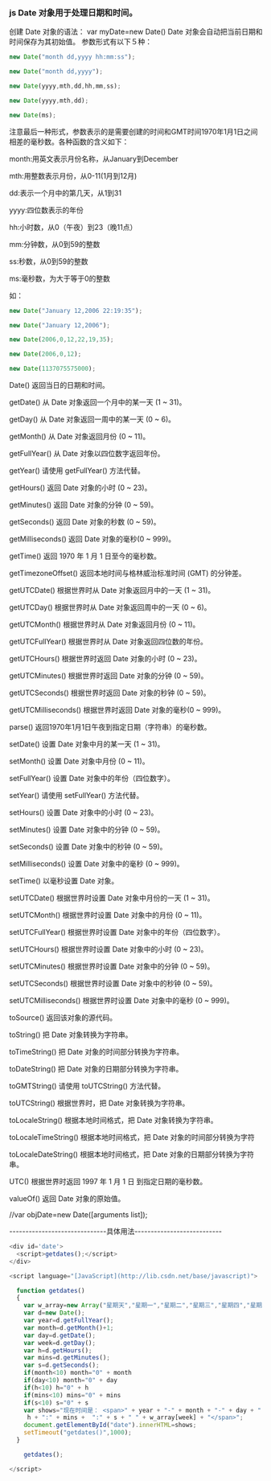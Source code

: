 ### js Date 对象用于处理日期和时间。

创建 Date 对象的语法：
var myDate=new Date()
Date 对象会自动把当前日期和时间保存为其初始值。
参数形式有以下５种：  

```javascript
new Date("month dd,yyyy hh:mm:ss");

new Date("month dd,yyyy");

new Date(yyyy,mth,dd,hh,mm,ss);

new Date(yyyy,mth,dd);

new Date(ms);
```

注意最后一种形式，参数表示的是需要创建的时间和GMT时间1970年1月1日之间相差的毫秒数。各种函数的含义如下：

month:用英文表示月份名称，从January到December

mth:用整数表示月份，从0-11(1月到12月)

dd:表示一个月中的第几天，从1到31

yyyy:四位数表示的年份

hh:小时数，从0（午夜）到23（晚11点）

mm:分钟数，从0到59的整数

ss:秒数，从0到59的整数

ms:毫秒数，为大于等于0的整数

如：

```javascript
new Date("January 12,2006 22:19:35");

new Date("January 12,2006");

new Date(2006,0,12,22,19,35);

new Date(2006,0,12);

new Date(1137075575000);
```

Date() 返回当日的日期和时间。  

getDate() 从 Date 对象返回一个月中的某一天 (1 ~ 31)。  

getDay() 从 Date 对象返回一周中的某一天 (0 ~ 6)。  

getMonth() 从 Date 对象返回月份 (0 ~ 11)。  

getFullYear() 从 Date 对象以四位数字返回年份。  

getYear() 请使用 getFullYear() 方法代替。  

getHours() 返回 Date 对象的小时 (0 ~ 23)。  

getMinutes() 返回 Date 对象的分钟 (0 ~ 59)。  

getSeconds() 返回 Date 对象的秒数 (0 ~ 59)。  

getMilliseconds() 返回 Date 对象的毫秒(0 ~ 999)。  

getTime() 返回 1970 年 1 月 1 日至今的毫秒数。  

getTimezoneOffset() 返回本地时间与格林威治标准时间 (GMT) 的分钟差。  

getUTCDate() 根据世界时从 Date 对象返回月中的一天 (1 ~ 31)。  

getUTCDay() 根据世界时从 Date 对象返回周中的一天 (0 ~ 6)。  

getUTCMonth() 根据世界时从 Date 对象返回月份 (0 ~ 11)。  

getUTCFullYear() 根据世界时从 Date 对象返回四位数的年份。  

getUTCHours() 根据世界时返回 Date 对象的小时 (0 ~ 23)。  

getUTCMinutes() 根据世界时返回 Date 对象的分钟 (0 ~ 59)。  

getUTCSeconds() 根据世界时返回 Date 对象的秒钟 (0 ~ 59)。  

getUTCMilliseconds() 根据世界时返回 Date 对象的毫秒(0 ~ 999)。  

parse() 返回1970年1月1日午夜到指定日期（字符串）的毫秒数。  

setDate() 设置 Date 对象中月的某一天 (1 ~ 31)。  

setMonth() 设置 Date 对象中月份 (0 ~ 11)。  

setFullYear() 设置 Date 对象中的年份（四位数字）。  

setYear() 请使用 setFullYear() 方法代替。  

setHours() 设置 Date 对象中的小时 (0 ~ 23)。  

setMinutes() 设置 Date 对象中的分钟 (0 ~ 59)。  

setSeconds() 设置 Date 对象中的秒钟 (0 ~ 59)。  

setMilliseconds() 设置 Date 对象中的毫秒 (0 ~ 999)。  

setTime() 以毫秒设置 Date 对象。  

setUTCDate() 根据世界时设置 Date 对象中月份的一天 (1 ~ 31)。  

setUTCMonth() 根据世界时设置 Date 对象中的月份 (0 ~ 11)。  

setUTCFullYear() 根据世界时设置 Date 对象中的年份（四位数字）。  

setUTCHours() 根据世界时设置 Date 对象中的小时 (0 ~ 23)。  

setUTCMinutes() 根据世界时设置 Date 对象中的分钟 (0 ~ 59)。

setUTCSeconds() 根据世界时设置 Date 对象中的秒钟 (0 ~ 59)。  

setUTCMilliseconds() 根据世界时设置 Date 对象中的毫秒 (0 ~ 999)。  

toSource() 返回该对象的源代码。  

toString() 把 Date 对象转换为字符串。  

toTimeString() 把 Date 对象的时间部分转换为字符串。  

toDateString() 把 Date 对象的日期部分转换为字符串。  

toGMTString() 请使用 toUTCString() 方法代替。  

toUTCString() 根据世界时，把 Date 对象转换为字符串。  

toLocaleString() 根据本地时间格式，把 Date 对象转换为字符串。  

toLocaleTimeString() 根据本地时间格式，把 Date 对象的时间部分转换为字符  

toLocaleDateString() 根据本地时间格式，把 Date 对象的日期部分转换为字符串。  

UTC() 根据世界时返回 1997 年 1 月 1 日 到指定日期的毫秒数。  

valueOf() 返回 Date 对象的原始值。  

//var objDate=new Date([arguments list]);  

------------------------------具体用法---------------------------

````javascript
<div id='date'>
  <script>getdates();</script>
</div> 

<script language="[JavaScript](http://lib.csdn.net/base/javascript)"> 

  function getdates() 
  { 
    var w_array=new Array("星期天","星期一","星期二","星期三","星期四","星期五","星期六"); 
    var d=new Date(); 
    var year=d.getFullYear(); 
    var month=d.getMonth()+1; 
    var day=d.getDate(); 
    var week=d.getDay(); 
    var h=d.getHours(); 
    var mins=d.getMinutes(); 
    var s=d.getSeconds(); 
    if(month<10) month="0" + month 
    if(day<10) month="0" + day 
    if(h<10) h="0" + h 
    if(mins<10) mins="0" + mins 
    if(s<10) s="0" + s 
    var shows="现在时间是： <span>" + year + "-" + month + "-" + day + " " +
     h + ":" + mins +  ":" + s + " " + w_array[week] + "</span>"; 
    document.getElementById("date").innerHTML=shows; 
    setTimeout("getdates()",1000); 
  } 

    getdates(); 

</script>

````




